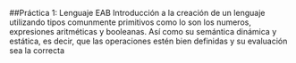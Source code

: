 ##Práctica 1: Lenguaje EAB
Introducción a la creación de un lenguaje utilizando tipos comunmente primitivos como lo son los numeros, expresiones aritméticas y booleanas.
Así como su semántica dinámica y estática, es decir, que las operaciones estén bien definidas y su evaluación sea la correcta